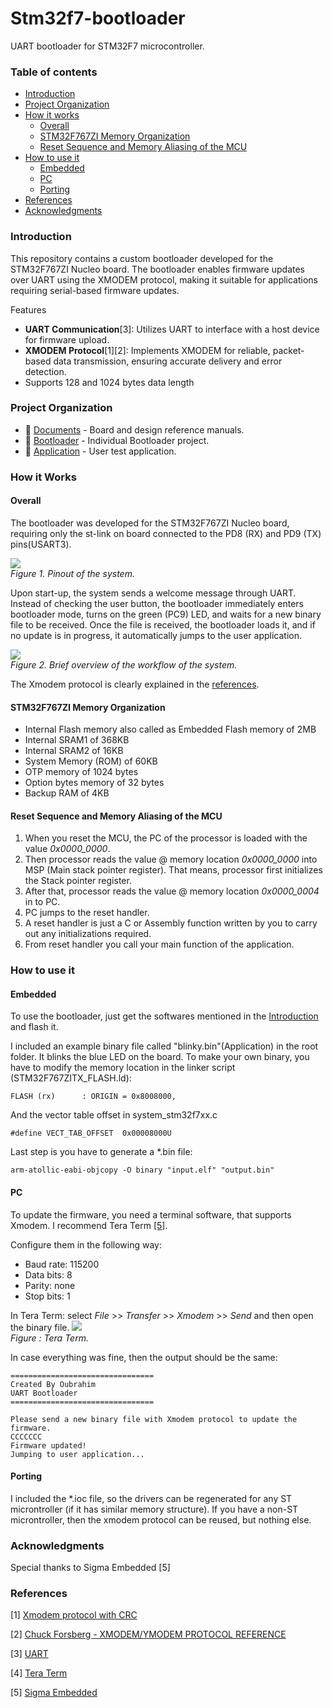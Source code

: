 
# Stm32f7-bootloader 
UART bootloader for STM32F7 microcontroller.

### Table of contents
- [Introduction](#introduction)
- [Project Organization](#project-organization)
- [How it works](#how-it-works)
  - [Overall](#overall)
  - [STM32F767ZI Memory Organization](#stm32f767zi-memory-organization)
  - [Reset Sequence and Memory Aliasing of the MCU](#reset-sequence-and-memory-aliasing-of-the-mcu)
- [How to use it](#how-to-use-it)
  - [Embedded](#embedded)
  - [PC](#pc)
  - [Porting](#porting)
- [References](#references)
- [Acknowledgments](#acknowledgments)

### Introduction
This repository contains a custom bootloader developed for the STM32F767ZI Nucleo board. The bootloader enables firmware updates over UART using the XMODEM protocol, making it suitable for applications requiring  serial-based firmware updates.

Features
 - **UART Communication**[3]: Utilizes UART to interface with a host device for firmware upload.
 - **XMODEM Protocol**[1][2]: Implements XMODEM for reliable, packet-based data transmission,    ensuring accurate delivery and error detection.
 - Supports 128 and 1024 bytes data length
 
 ### Project Organization
* 📂 [Documents](https://github.com/mattsousaa/STM32F767ZI_Bootloader/tree/master/00_Documents) - Board and design reference manuals.
* 📂 [Bootloader](https://github.com/mattsousaa/STM32F767ZI_Bootloader/tree/master/01_Bootloader) - Individual Bootloader project.
* 📂 [Application](https://github.com/mattsousaa/STM32F767ZI_Bootloader/tree/master/02_User_app_STM32F7xxx) - User test application.


### How it Works

#### Overall
The bootloader was developed for the STM32F767ZI Nucleo board, requiring only the st-link on board  connected to the PD8 (RX) and PD9 (TX) pins(USART3).

<img src="https://raw.githubusercontent.com/ferenc-nemeth/stm32-bootloader/master/Design/stm32f100-pinout.png" > <br>
*Figure 1. Pinout of the system.*

Upon start-up, the system sends a welcome message through UART. Instead of checking the user button, the bootloader immediately enters bootloader mode, turns on the green (PC9) LED, and waits for a new binary file to be received. Once the file is received, the bootloader loads it, and if no update is in progress, it automatically jumps to the user application.

<img src="https://raw.githubusercontent.com/ferenc-nemeth/stm32-bootloader/master/Design/bootloader.png" > <br>
*Figure 2. Brief overview of the workflow of the system.*

The Xmodem protocol is clearly explained in the [references](#references).

#### STM32F767ZI Memory Organization
* Internal Flash memory also called as Embedded Flash memory of 2MB
* Internal SRAM1 of 368KB
* Internal SRAM2 of 16KB
* System Memory (ROM) of 60KB
* OTP memory of 1024 bytes
* Option bytes memory of 32 bytes
* Backup RAM of 4KB

#### Reset Sequence and Memory Aliasing of the MCU
1. When you reset the MCU, the PC of the processor is loaded with the value *0x0000_0000*.
2. Then processor reads the value @ memory location *0x0000_0000* into MSP (Main stack pointer register). That means, processor first initializes the Stack pointer register.
3. After that, processor reads the value @ memory location *0x0000_0004* in to PC.
4. PC jumps to the reset handler.
5. A reset handler is just a C or Assembly function written by you to carry out any initializations required.
6. From reset handler you call your main function of the application.

### How to use it
#### Embedded
To use the bootloader, just get the softwares mentioned in the [Introduction](#introduction) and flash it. 

I included an example binary file called "blinky.bin"(Application) in the root folder. It blinks the blue  LED on the board.
To make your own binary, you have to modify the memory location in the linker script (STM32F767ZITX_FLASH.ld):
```
FLASH (rx)      : ORIGIN = 0x8008000,
```
And the vector table offset in system_stm32f7xx.c
```
#define VECT_TAB_OFFSET  0x00008000U
```
Last step is you have to generate a \*.bin file:
```
arm-atollic-eabi-objcopy -O binary "input.elf" "output.bin"
```

#### PC
To update the firmware, you need a terminal software, that supports Xmodem. I recommend  Tera Term [[5]](#references).

Configure them in the following way:
- Baud rate: 115200
- Data bits: 8
- Parity: none
- Stop bits: 1

In Tera Term: select *File* >> *Transfer* >> *Xmodem* >> *Send* and then open the binary file.
<img src="https://raw.githubusercontent.com/ferenc-nemeth/stm32-bootloader/master/Design/terminal-teraterm.png" > <br>
*Figure : Tera Term.*

In case everything was fine, then the output should be the same:
```
================================
Created By Oubrahim
UART Bootloader
================================

Please send a new binary file with Xmodem protocol to update the firmware.
CCCCCCC
Firmware updated!
Jumping to user application...
```

#### Porting
I included the *.ioc file, so the drivers can be regenerated for any ST microntroller (if it has similar memory structure).
If you have a non-ST microntroller, then the xmodem protocol can be reused, but nothing else.
### Acknowledgments
Special thanks to Sigma Embedded [5]

### References
[1] [Xmodem protocol with CRC](https://web.mit.edu/6.115/www/amulet/xmodem.htm)<br>

[2] [Chuck Forsberg - XMODEM/YMODEM PROTOCOL REFERENCE](http://www.blunk-electronic.de/train-z/pdf/xymodem.pdf)<br>

[3] [UART](https://www.geeksforgeeks.org/universal-asynchronous-receiver-transmitter-uart-protocol/)<br>

[4] [Tera Term](https://ttssh2.osdn.jp/)<br>

[5] [Sigma Embedded ]( https://www.linkedin.com/company/sigma-embedded/)<br>


